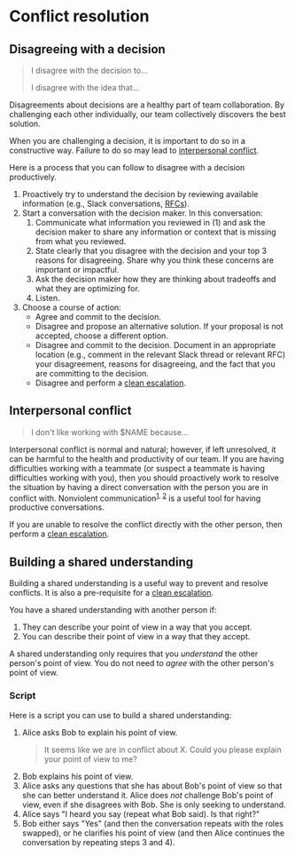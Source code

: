 # Conflict resolution

## Disagreeing with a decision

> I disagree with the decision to...
>
> I disagree with the idea that...

Disagreements about decisions are a healthy part of team collaboration. By challenging each other individually, our team collectively discovers the best solution.

When you are challenging a decision, it is important to do so in a constructive way. Failure to do so may lead to [interpersonal conflict](#interpersonal-conflict).

Here is a process that you can follow to disagree with a decision productively.

1. Proactively try to understand the decision by reviewing available information (e.g., Slack conversations, [RFCs](rfcs/index.md)).
1. Start a conversation with the decision maker. In this conversation:
   1. Communicate what information you reviewed in (1) and ask the decision maker to share any information or context that is missing from what you reviewed.
   1. State clearly that you disagree with the decision and your top 3 reasons for disagreeing. Share why you think these concerns are important or impactful.
   1. Ask the decision maker how they are thinking about tradeoffs and what they are optimizing for.
   1. Listen.
1. Choose a course of action:
    - Agree and commit to the decision.
    - Disagree and propose an alternative solution. If your proposal is not accepted, choose a different option.
    - Disagree and commit to the decision. Document in an appropriate location (e.g., comment in the relevant Slack thread or relevant RFC) your disagreement, reasons for disagreeing, and the fact that you are committing to the decision.
    - Disagree and perform a [clean escalation](clean_escalation.md).

## Interpersonal conflict

> I don't like working with $NAME because...

Interpersonal conflict is normal and natural; however, if left unresolved, it can be harmful to the health and productivity of our team. If you are having difficulties working with a teammate (or suspect a teammate is having difficulties working with you), then you should proactively work to resolve the situation by having a direct conversation with the person you are in conflict with. Nonviolent communication<sup>[1](http://www.citizenshandbook.org/nonviolent_communication.pdf), [2](https://www.nonviolentcommunication.com/pdf_files/4part_nvc_process.pdf)</sup> is a useful tool for having productive conversations.

If you are unable to resolve the conflict directly with the other person, then perform a [clean escalation](clean_escalation.md).

## Building a shared understanding

Building a shared understanding is a useful way to prevent and resolve conflicts. It is also a pre-requisite for a [clean escalation](clean_escalation.md).

You have a shared understanding with another person if:

1. They can describe your point of view in a way that you accept.
1. You can describe their point of view in a way that they accept.

A shared understanding only requires that you _understand_ the other person's point of view. You do not need to _agree_ with the other person's point of view.

### Script

Here is a script you can use to build a shared understanding:

1. Alice asks Bob to explain his point of view.
    > It seems like we are in conflict about X. Could you please explain your point of view to me?
1. Bob explains his point of view.
1. Alice asks any questions that she has about Bob's point of view so that she can better understand it. Alice does *not* challenge Bob's point of view, even if she disagrees with Bob. She is only seeking to understand.
1. Alice says "I heard you say (repeat what Bob said). Is that right?"
1. Bob either says "Yes" (and then the conversation repeats with the roles swapped), or he clarifies his point of view (and then Alice continues the conversation by repeating steps 3 and 4).